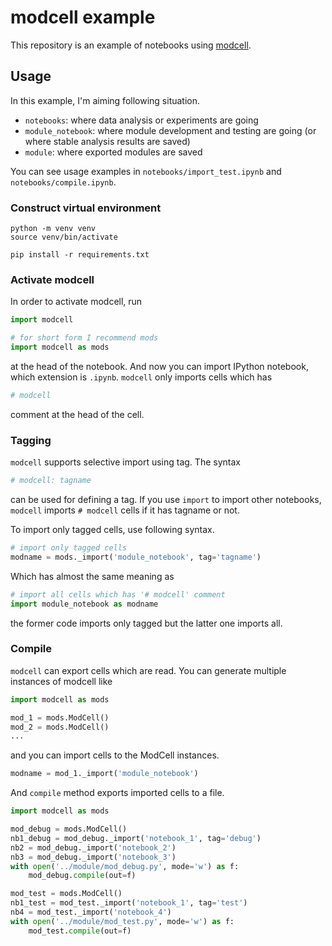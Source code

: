 # modcell example

This repository is an example of notebooks using [modcell](https://github.com/wsuzume/modcell).

## Usage
In this example, I'm aiming following situation.

* `notebooks`: where data analysis or experiments are going
* `module_notebook`: where module development and testing are going (or where stable analysis results are saved)
* `module`: where exported modules are saved

You can see usage examples in `notebooks/import_test.ipynb` and `notebooks/compile.ipynb`.

### Construct virtual environment

```
python -m venv venv
source venv/bin/activate

pip install -r requirements.txt
```

### Activate modcell

In order to activate modcell, run

```python
import modcell

# for short form I recommend mods
import modcell as mods
```

at the head of the notebook. And now you can import IPython notebook, which extension is `.ipynb`.
`modcell` only imports cells which has

```python
# modcell
```

comment at the head of the cell.

### Tagging
`modcell` supports selective import using tag. The syntax

```python
# modcell: tagname
```

can be used for defining a tag. If you use `import` to import other notebooks, `modcell` imports `# modcell` cells if it has tagname or not.

To import only tagged cells, use following syntax.

```python
# import only tagged cells
modname = mods._import('module_notebook', tag='tagname')
```

Which has almost the same meaning as

```python
# import all cells which has '# modcell' comment
import module_notebook as modname
```

the former code imports only tagged but the latter one imports all.

### Compile
`modcell` can export cells which are read. You can generate multiple instances of modcell like

```python
import modcell as mods

mod_1 = mods.ModCell()
mod_2 = mods.ModCell()
...
```

and you can import cells to the ModCell instances.

```python
modname = mod_1._import('module_notebook')
```

And `compile` method exports imported cells to a file.

```python
import modcell as mods

mod_debug = mods.ModCell()
nb1_debug = mod_debug._import('notebook_1', tag='debug')
nb2 = mod_debug._import('notebook_2')
nb3 = mod_debug._import('notebook_3')
with open('../module/mod_debug.py', mode='w') as f:
    mod_debug.compile(out=f)

mod_test = mods.ModCell()
nb1_test = mod_test._import('notebook_1', tag='test')
nb4 = mod_test._import('notebook_4')
with open('../module/mod_test.py', mode='w') as f:
    mod_test.compile(out=f)
```
